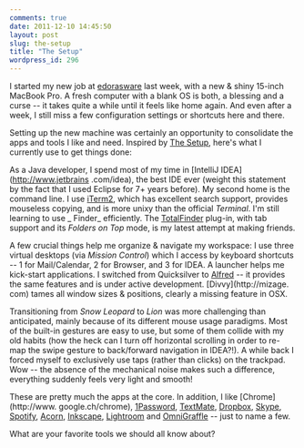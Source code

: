 ```yaml
---
comments: true
date: 2011-12-10 14:45:50
layout: post
slug: the-setup
title: "The Setup"
wordpress_id: 296
---
```

I started my new job at [edorasware](http://edorasware.com) last week, with a
new & shiny 15-inch MacBook Pro. A fresh computer with a blank OS is both, a
blessing and a curse -- it takes quite a while until it feels like home again. And
even after a week, I still miss a few configuration settings or shortcuts here and
there.

Setting up the new machine was certainly an opportunity to consolidate the apps and 
tools I like and need. Inspired by [The Setup](http://usesthis.com), here's what I 
currently use to get things done:

As a Java developer, I spend most of my time in [IntelliJ IDEA](http://www.jetbrains
.com/idea), the best IDE ever (weight this statement by the fact that I used 
Eclipse for 7+ years before). My second home is the command line. I use [iTerm2](
http://www.iterm2.com), which has excellent search support, provides mouseless 
copying, and is more unixy than the official _Terminal_. I'm still learning to use _
Finder_ efficiently. The [TotalFinder](http://totalfinder.binaryage.com) plug-in, 
with tab support and its _Folders on Top_ mode, is my latest attempt at making 
friends.

A few crucial things help me organize & navigate my workspace: I use three virtual 
desktops (via _Mission Control_) which I access by keyboard shortcuts -- 1 for 
Mail/Calendar, 2 for Browser, and 3 for IDEA. A launcher helps me kick-start 
applications. I switched from Quicksilver to [Alfred](http://alfredapp.com) -- it 
provides the same features and is under active development. [Divvy](http://mizage.
com) tames all window sizes & positions, clearly a missing feature in OSX.

Transitioning from _Snow Leopard_ to _Lion_ was more challenging than anticipated, 
mainly because of its different mouse usage paradigms. Most of the built-in 
gestures are easy to use, but some of them collide with my old habits (how the heck 
can I turn off horizontal scrolling in order to re-map the swipe gesture to 
back/forward navigation in IDEA?!). A while back I forced myself to exclusively use 
taps (rather than clicks) on the trackpad. Wow -- the absence of the mechanical 
noise makes such a difference, everything suddenly feels very light and smooth!

These are pretty much the apps at the core. In addition, I like [Chrome](http://www.
google.ch/chrome), [1Password](http://agilebits.com/onepassword), [TextMate](
http://macromates.com), [Dropbox](http://dropbox.com), [Skype](http://skype.com),
[Spotify](http://spotify.com), [Acorn](http://flyingmeat.com/acorn), [Inkscape](
http://inkscape.org), [Lightroom](http://www.adobe.com/products/photoshoplightroom) 
and [OmniGraffle](http://www.omnigroup.com/products/omnigraffle) -- just to name a 
few.

What are your favorite tools we should all know about?
